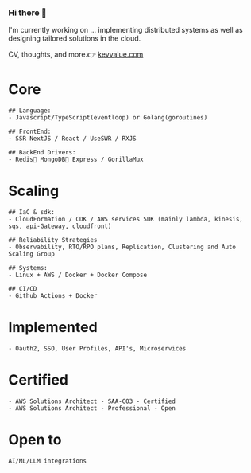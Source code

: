 ### Hi there 👋

I'm currently working on ... implementing distributed systems as well as designing tailored solutions in the cloud.

CV, thoughts, and more.👉 [kevvalue.com](kevvalue)

# Core
```
## Language: 
- Javascript/TypeScript(eventloop) or Golang(goroutines)

## FrontEnd:
- SSR NextJS / React / UseSWR / RXJS

## BackEnd Drivers:
- Redis📍 MongoDB🍃 Express / GorillaMux
```

# Scaling
```
## IaC & sdk:
- CloudFormation / CDK / AWS services SDK (mainly lambda, kinesis, sqs, api-Gateway, cloudfront)

## Reliability Strategies
- Observability, RTO/RPO plans, Replication, Clustering and Auto Scaling Group

## Systems:
- Linux + AWS / Docker + Docker Compose

## CI/CD
- Github Actions + Docker
```

# Implemented
```
- Oauth2, SSO, User Profiles, API's, Microservices
```

# Certified
```
- AWS Solutions Architect - SAA-C03 - Certified
- AWS Solutions Architect - Professional - Open

```

# Open to
```
AI/ML/LLM integrations
```
